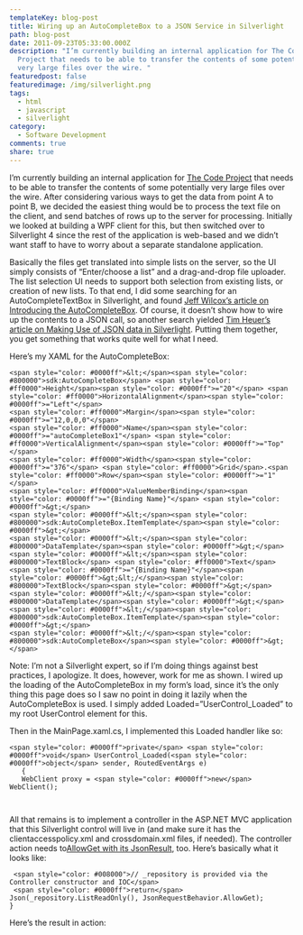 ```yaml
---
templateKey: blog-post
title: Wiring up an AutoCompleteBox to a JSON Service in Silverlight
path: blog-post
date: 2011-09-23T05:33:00.000Z
description: "I’m currently building an internal application for The Code
  Project that needs to be able to transfer the contents of some potentially
  very large files over the wire. "
featuredpost: false
featuredimage: /img/silverlight.png
tags:
  - html
  - javascript
  - silverlight
category:
  - Software Development
comments: true
share: true
---
```

I’m currently building an internal application for [The Code Project](http://codeproject.com) that needs to be able to transfer the contents of some potentially very large files over the wire. After considering various ways to get the data from point A to point B, we decided the easiest thing would be to process the text file on the client, and send batches of rows up to the server for processing. Initially we looked at building a WPF client for this, but then switched over to Silverlight 4 since the rest of the application is web-based and we didn’t want staff to have to worry about a separate standalone application.

Basically the files get translated into simple lists on the server, so the UI simply consists of “Enter/choose a list” and a drag-and-drop file uploader. The list selection UI needs to support both selection from existing lists, or creation of new lists. To that end, I did some searching for an AutoCompleteTextBox in Silverlight, and found [Jeff Wilcox’s article on Introducing the AutoCompleteBox](http://www.jeff.wilcox.name/2008/10/introducing-autocompletebox). Of course, it doesn’t show how to wire up the contents to a JSON call, so another search yielded [Tim Heuer’s article on Making Use of JSON data in Silverlight](http://timheuer.com/blog/archive/2008/05/06/use-json-data-in-silverlight.aspx). Putting them together, you get something that works quite well for what I need.

Here’s my XAML for the AutoCompleteBox:

```
<span style="color: #0000ff">&lt;</span><span style="color: #800000">sdk:AutoCompleteBox</span> <span style="color: #ff0000">Height</span><span style="color: #0000ff">="20"</span> <span style="color: #ff0000">HorizontalAlignment</span><span style="color: #0000ff">="Left"</span>
<span style="color: #ff0000">Margin</span><span style="color: #0000ff">="12,0,0,0"</span>
<span style="color: #ff0000">Name</span><span style="color: #0000ff">="autoCompleteBox1"</span> <span style="color: #ff0000">VerticalAlignment</span><span style="color: #0000ff">="Top"</span>
<span style="color: #ff0000">Width</span><span style="color: #0000ff">="376"</span> <span style="color: #ff0000">Grid</span>.<span style="color: #ff0000">Row</span><span style="color: #0000ff">="1"</span>
<span style="color: #ff0000">ValueMemberBinding</span><span style="color: #0000ff">="{Binding Name}"</span> <span style="color: #0000ff">&gt;</span>
<span style="color: #0000ff">&lt;</span><span style="color: #800000">sdk:AutoCompleteBox.ItemTemplate</span><span style="color: #0000ff">&gt;</span>
<span style="color: #0000ff">&lt;</span><span style="color: #800000">DataTemplate</span><span style="color: #0000ff">&gt;</span>
<span style="color: #0000ff">&lt;</span><span style="color: #800000">TextBlock</span> <span style="color: #ff0000">Text</span><span style="color: #0000ff">="{Binding Name}"</span><span style="color: #0000ff">&gt;&lt;/</span><span style="color: #800000">TextBlock</span><span style="color: #0000ff">&gt;</span>
<span style="color: #0000ff">&lt;/</span><span style="color: #800000">DataTemplate</span><span style="color: #0000ff">&gt;</span>
<span style="color: #0000ff">&lt;/</span><span style="color: #800000">sdk:AutoCompleteBox.ItemTemplate</span><span style="color: #0000ff">&gt;</span>
<span style="color: #0000ff">&lt;/</span><span style="color: #800000">sdk:AutoCompleteBox</span><span style="color: #0000ff">&gt;</span>
```



Note: I’m not a Silverlight expert, so if I’m doing things against best practices, I apologize. It does, however, work for me as shown. I wired up the loading of the AutoCompleteBox in my form’s load, since it’s the only thing this page does so I saw no point in doing it lazily when the AutoCompleteBox is used. I simply added Loaded=”UserControl_Loaded” to my root UserControl element for this.

Then in the MainPage.xaml.cs, I implemented this Loaded handler like so:



```
<span style="color: #0000ff">private</span> <span style="color: #0000ff">void</span> UserControl_Loaded(<span style="color: #0000ff">object</span> sender, RoutedEventArgs e)
   {
   WebClient proxy = <span style="color: #0000ff">new</span> WebClient();
   
   
```

All that remains is to implement a controller in the ASP.NET MVC application that this Silverlight control will live in (and make sure it has the clientaccesspolicy.xml and crossdomain.xml files, if needed). The controller action needs to[AllowGet with its JsonResult](/set-jsonrequestbehavior-to-allowget), too. Here’s basically what it looks like:

```
 <span style="color: #008000">// _repository is provided via the Controller constructor and IOC</span>
 <span style="color: #0000ff">return</span> Json(_repository.ListReadOnly(), JsonRequestBehavior.AllowGet);
}
```

Here’s the result in action: